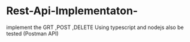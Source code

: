 # Rest-Api-Implementaton-
implement the GRT ,POST ,DELETE Using typescript and nodejs also be tested (Postman API)
